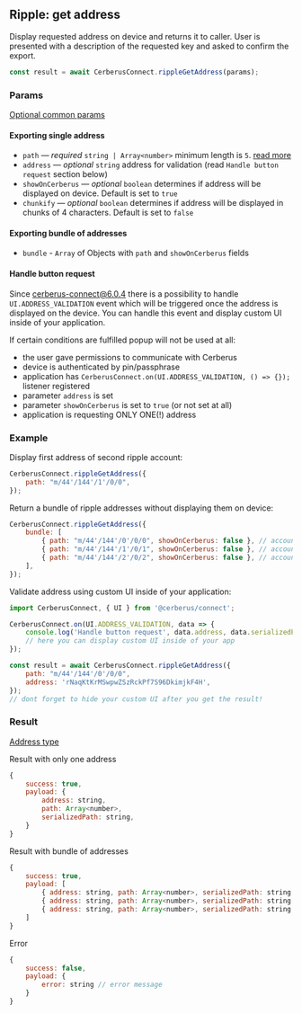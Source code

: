 ## Ripple: get address

Display requested address on device and returns it to caller. User is presented with a description of the requested key and asked to confirm the export.

```javascript
const result = await CerberusConnect.rippleGetAddress(params);
```

### Params

[Optional common params](commonParams.md)

#### Exporting single address

-   `path` — _required_ `string | Array<number>` minimum length is `5`. [read more](../path.md)
-   `address` — _optional_ `string` address for validation (read `Handle button request` section below)
-   `showOnCerberus` — _optional_ `boolean` determines if address will be displayed on device. Default is set to `true`
-   `chunkify` — _optional_ `boolean` determines if address will be displayed in chunks of 4 characters. Default is set to `false`

#### Exporting bundle of addresses

-   `bundle` - `Array` of Objects with `path` and `showOnCerberus` fields

#### Handle button request

Since cerberus-connect@6.0.4 there is a possibility to handle `UI.ADDRESS_VALIDATION` event which will be triggered once the address is displayed on the device.
You can handle this event and display custom UI inside of your application.

If certain conditions are fulfilled popup will not be used at all:

-   the user gave permissions to communicate with Cerberus
-   device is authenticated by pin/passphrase
-   application has `CerberusConnect.on(UI.ADDRESS_VALIDATION, () => {});` listener registered
-   parameter `address` is set
-   parameter `showOnCerberus` is set to `true` (or not set at all)
-   application is requesting ONLY ONE(!) address

### Example

Display first address of second ripple account:

```javascript
CerberusConnect.rippleGetAddress({
    path: "m/44'/144'/1'/0/0",
});
```

Return a bundle of ripple addresses without displaying them on device:

```javascript
CerberusConnect.rippleGetAddress({
    bundle: [
        { path: "m/44'/144'/0'/0/0", showOnCerberus: false }, // account 1
        { path: "m/44'/144'/1'/0/1", showOnCerberus: false }, // account 2
        { path: "m/44'/144'/2'/0/2", showOnCerberus: false }, // account 3
    ],
});
```

Validate address using custom UI inside of your application:

```javascript
import CerberusConnect, { UI } from '@cerberus/connect';

CerberusConnect.on(UI.ADDRESS_VALIDATION, data => {
    console.log('Handle button request', data.address, data.serializedPath);
    // here you can display custom UI inside of your app
});

const result = await CerberusConnect.rippleGetAddress({
    path: "m/44'/144'/0'/0/0",
    address: 'rNaqKtKrMSwpwZSzRckPf7S96DkimjkF4H',
});
// dont forget to hide your custom UI after you get the result!
```

### Result

[Address type](https://github.com/Cerberus-Wallet/cerberus-suite/blob/develop/packages/connect/src/types/params.ts)

Result with only one address

```javascript
{
    success: true,
    payload: {
        address: string,
        path: Array<number>,
        serializedPath: string,
    }
}
```

Result with bundle of addresses

```javascript
{
    success: true,
    payload: [
        { address: string, path: Array<number>, serializedPath: string }, // account 1, address 1
        { address: string, path: Array<number>, serializedPath: string }, // account 2, address 2
        { address: string, path: Array<number>, serializedPath: string }, // account 3, address 3
    ]
}
```

Error

```javascript
{
    success: false,
    payload: {
        error: string // error message
    }
}
```
